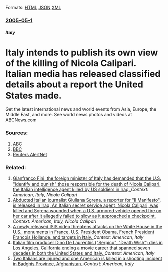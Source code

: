 
Formats: [HTML](/news/2005/05/1/italy-intends-to-publish-its-own-view-of-the-killing-of-nicola-calipari-italian-media-has-released-classified-details-about-a-report-the-u.html)  [JSON](/news/2005/05/1/italy-intends-to-publish-its-own-view-of-the-killing-of-nicola-calipari-italian-media-has-released-classified-details-about-a-report-the-u.json)  [XML](/news/2005/05/1/italy-intends-to-publish-its-own-view-of-the-killing-of-nicola-calipari-italian-media-has-released-classified-details-about-a-report-the-u.xml)  

### [2005-05-1](/news/2005/05/1/index.md)

##### Italy
#  Italy intends to publish its own view of the killing of Nicola Calipari. Italian media has released classified details about a report the United States made. 

Get the latest international news and world events from Asia, Europe, the Middle East, and more. See world news photos and videos at ABCNews.com


### Sources:

1. [ABC](http://abcnews.go.com/International/wireStory?id=719196)
2. [BBC](http://news.bbc.co.uk/2/hi/europe/4504589.stm)
3. [Reuters AlertNet](http://www.alertnet.org/thenews/newsdesk/L01231734.htm)

### Related:

1. [ Gianfranco Fini, the foreign minister of Italy has demanded that the U.S. "identify and punish" those responsible for the death of Nicola Calipari, the Italian intelligence agent killed by US soldiers in Iraq. ](/news/2005/03/8/gianfranco-fini-the-foreign-minister-of-italy-has-demanded-that-the-u-s-identify-and-punish-those-responsible-for-the-death-of-nicola-c.md) _Context: American, Italy, Nicola Calipari_
2. [ Abducted Italian journalist Giuliana Sgrena, a reporter for "Il Manifesto", is released in Iraq. An Italian secret service agent, Nicola Calipari, was killed and Sgrena wounded when a U.S. armored vehicle opened fire on her car after it allegedly failed to slow as it approached a checkpoint. ](/news/2005/03/4/abducted-italian-journalist-giuliana-sgrena-a-reporter-for-il-manifesto-is-released-in-iraq-an-italian-secret-service-agent-nicola-ca.md) _Context: American, Italy, Nicola Calipari_
3. [A newly released ISIS video threatens attacks on the White House in the U.S., monuments in France, U.S. President Obama, French President Francois Hollande, and targets in Italy. ](/news/2015/11/20/a-newly-released-isis-video-threatens-attacks-on-the-white-house-in-the-u-s-monuments-in-france-u-s-president-obama-french-president-fr.md) _Context: American, Italy_
4. [Italian film producer Dino De Laurentiis ("Serpico", "Death Wish") dies in Los Angeles, California ending a movie career that spanned seven decades in both the United States and Italy. ](/news/2010/11/10/italian-film-producer-dino-de-laurentiis-serpico-death-wish-dies-in-los-angeles-california-ending-a-movie-career-that-spanned-seven.md) _Context: American, Italy_
5. [ Two Italians are injured and one American is killed in a shooting incident in Badghis Province, Afghanistan. ](/news/2009/12/29/two-italians-are-injured-and-one-american-is-killed-in-a-shooting-incident-in-badghis-province-afghanistan.md) _Context: American, Italy_
